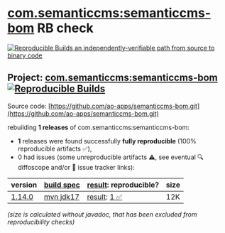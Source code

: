 [com.semanticcms:semanticcms-bom](https://central.sonatype.com/artifact/com.semanticcms/semanticcms-bom/versions) RB check
=======

[![Reproducible Builds](https://reproducible-builds.org/images/logos/rb.svg) an independently-verifiable path from source to binary code](https://reproducible-builds.org/)

## Project: [com.semanticcms:semanticcms-bom](https://central.sonatype.com/artifact/com.semanticcms/semanticcms-bom/versions) [![Reproducible Builds](https://img.shields.io/endpoint?url=https://raw.githubusercontent.com/jvm-repo-rebuild/reproducible-central/master/content/com/semanticcms/semanticcms-bom/badge.json)](https://github.com/jvm-repo-rebuild/reproducible-central/blob/master/content/com/semanticcms/semanticcms-bom/README.md)

Source code: [https://github.com/ao-apps/semanticcms-bom.git](https://github.com/ao-apps/semanticcms-bom.git)

rebuilding **1 releases** of com.semanticcms:semanticcms-bom:
- **1** releases were found successfully **fully reproducible** (100% reproducible artifacts :white_check_mark:),
- 0 had issues (some unreproducible artifacts :warning:, see eventual :mag: diffoscope and/or :memo: issue tracker links):

| version | [build spec](/BUILDSPEC.md) | [result](https://reproducible-builds.org/docs/jvm/): reproducible? | size |
| -- | --------- | ------ | -- |
| [1.14.0](https://central.sonatype.com/artifact/com.semanticcms/semanticcms-bom/1.14.0/pom) | [mvn jdk17](semanticcms-bom-1.14.0.buildspec) | [result](semanticcms-bom-1.14.0.buildinfo): [1 :white_check_mark: ](semanticcms-bom-1.14.0.buildcompare) | 12K |

<i>(size is calculated without javadoc, that has been excluded from reproducibility checks)</i>

